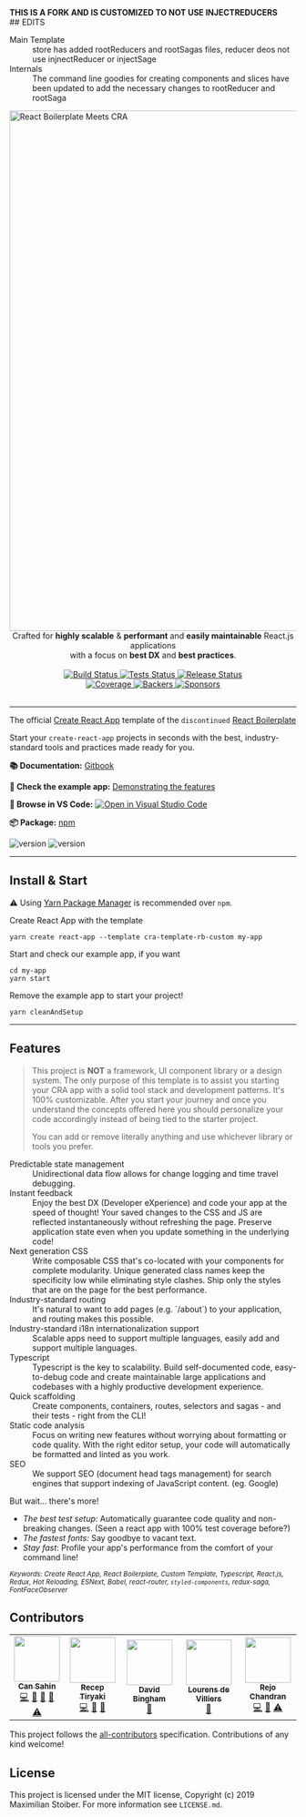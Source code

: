 <div>
<strong>THIS IS A FORK AND IS CUSTOMIZED TO NOT USE INJECTREDUCERS</strong>
<br />
## EDITS
<dl>
  <dt>Main Template</dt>
  <dd>store has added rootReducers and rootSagas files, reducer deos not use injnectReducer or injectSage</dd>

  <dt>Internals</dt>
  <dd>The command line goodies for creating components  and slices have been updated to add the necessary changes to rootReducer and rootSaga</dd>
</dl>
</div>

<img width="914" alt="React Boilerplate Meets CRA" src="https://user-images.githubusercontent.com/3495307/80274591-2d5daa00-86e4-11ea-8fba-404f1cdba87e.png" align="center">
<br />



<div align="center" >Crafted for <strong>highly scalable</strong> & <strong>performant</strong> and <strong>easily maintainable</strong> React.js applications <br /> 
with a focus on  
<strong>best DX</strong> and <strong>best practices</strong>.
</div>

<br />

<div align="center">
  <a href="https://github.com/react-boilerplate/react-boilerplate-cra-template/actions?query=workflow%3Abuild">
    <img src="https://github.com/react-boilerplate/react-boilerplate-cra-template/workflows/build/badge.svg" alt="Build Status" />
  </a>
  <a href="https://github.com/react-boilerplate/react-boilerplate-cra-template/actions?query=workflow%3Atests">
    <img src="https://github.com/react-boilerplate/react-boilerplate-cra-template/workflows/test/badge.svg" alt="Tests Status" />
  </a>
  <a href="https://github.com/react-boilerplate/react-boilerplate-cra-template/actions?query=workflow%release">
    <img src="https://github.com/react-boilerplate/react-boilerplate-cra-template/workflows/release/badge.svg" alt="Release Status" />
  </a>
</div>

<div align="center">
  <a href="https://coveralls.io/github/react-boilerplate/react-boilerplate-cra-template">
    <img src="https://coveralls.io/repos/github/react-boilerplate/react-boilerplate-cra-template/badge.svg?branch=master" alt="Coverage" />
  </a>
  <a href="https://opencollective.com/react-boilerplate">
    <img src="https://opencollective.com/react-boilerplate/backers/badge.svg" alt="Backers" />
  </a>
  <a href="https://opencollective.com/react-boilerplate/">
    <img src="https://opencollective.com/react-boilerplate/sponsors/badge.svg" alt="Sponsors" />
  </a>
</div>

<br />

---

The official [Create React App](https://github.com/facebook/create-react-app) template of the `discontinued` [React Boilerplate](https://github.com/react-boilerplate/react-boilerplate)

Start your `create-react-app` projects in seconds with the best, industry-standard tools and practices made ready for you.

**📚 Documentation:** [Gitbook](https://cansahin.gitbook.io/react-boilerplate-cra-template/)

**🎨 Check the example app:** [Demonstrating the features](https://react-boilerplate.github.io/react-boilerplate-cra-template/)

**📂 Browse in VS Code:** [![Open in Visual Studio Code](https://img.shields.io/static/v1?logo=visualstudiocode&label=&message=Open%20in%20Visual%20Studio%20Code&labelColor=2c2c32&color=007acc&logoColor=007acc)](https://open.vscode.dev/react-boilerplate/react-boilerplate-cra-template)

**📦 Package:** [npm](https://www.npmjs.com/package/cra-template-rb-custom)

![version](https://img.shields.io/npm/v/cra-template-rb-custom)
![version](https://img.shields.io/npm/dm/cra-template-rb-custom)

---

## Install & Start

⚠️ Using [Yarn Package Manager](https://yarnpkg.com) is recommended over `npm`.

Create React App with the template

```shell
yarn create react-app --template cra-template-rb-custom my-app
```

Start and check our example app, if you want

```shell
cd my-app
yarn start
```

Remove the example app to start your project!

```shell
yarn cleanAndSetup
```

---

## Features

> This project is **NOT** a framework, UI component library or a design system. The only purpose of this template is to assist you starting your CRA app with a solid tool stack and development patterns. It's 100% customizable. After you start your journey and once you understand the concepts offered here you should personalize your code accordingly instead of being tied to the starter project.
>
> You can add or remove literally anything and use whichever library or tools you prefer.

<dl>

  <dt>Predictable state management</dt>
  <dd>Unidirectional data flow allows for change logging and time travel debugging.</dd>

  <dt>Instant feedback</dt>
  <dd>Enjoy the best DX (Developer eXperience) and code your app at the speed of thought! Your saved changes to the CSS and JS are reflected instantaneously without refreshing the page. Preserve application state even when you update something in the underlying code!</dd>

  <dt>Next generation CSS</dt>
  <dd>Write composable CSS that's co-located with your components for complete modularity. Unique generated class names keep the specificity low while eliminating style clashes. Ship only the styles that are on the page for the best performance.</dd>

  <dt>Industry-standard routing</dt>
  <dd>It's natural to want to add pages (e.g. `/about`) to your application, and routing makes this possible.</dd>

  <dt>Industry-standard i18n internationalization support</dt>
  <dd>Scalable apps need to support multiple languages, easily add and support multiple languages.</dd>

  <dt>Typescript</dt>
  <dd>Typescript is the key to scalability. Build self-documented code, easy-to-debug code and create maintainable large applications and codebases with a highly productive development experience.</dd>

  <dt>Quick scaffolding</dt>
  <dd>Create components, containers, routes, selectors and sagas - and their tests - right from the CLI!</dd>

  <dt>Static code analysis</dt>
  <dd>Focus on writing new features without worrying about formatting or code quality. With the right editor setup, your code will automatically be formatted and linted as you work.</dd>

  <dt>SEO</dt>
  <dd>We support SEO (document head tags management) for search engines that support indexing of JavaScript content. (eg. Google)</dd>
</dl>

But wait... there's more!

- _The best test setup:_ Automatically guarantee code quality and non-breaking
  changes. (Seen a react app with 100% test coverage before?)
- _The fastest fonts:_ Say goodbye to vacant text.
- _Stay fast_: Profile your app's performance from the comfort of your command
  line!

<sub><i>Keywords: Create React App, React Boilerplate, Custom Template, Typescript, React.js, Redux, Hot Reloading, ESNext, Babel, react-router, `styled-components`, redux-saga, FontFaceObserver</i></sub>

## Contributors

<!-- ALL-CONTRIBUTORS-LIST:START - Do not remove or modify this section -->
<!-- prettier-ignore-start -->
<!-- markdownlint-disable -->
<table>
  <tr>
    <td align="center"><a href="https://github.com/Can-Sahin"><img src="https://avatars2.githubusercontent.com/u/33245689?s=80" width="80px;" alt=""/><br /><sub><b>Can Sahin</b></sub></a><br /><a href="https://github.com/react-boilerplate/react-boilerplate-cra-template/commits?author=Can-Sahin" title="Code">💻</a> <a href="https://github.com/react-boilerplate/react-boilerplate-cra-template/commits?author=Can-Sahin" title="Documentation">📖</a> <a href="#ideas-Can-Sahin" title="Ideas, Planning, & Feedback">🤔</a> <a href="https://github.com/react-boilerplate/react-boilerplate-cra-template/pulls?q=is%3Apr+reviewed-by%3ACan-Sahin" title="Reviewed Pull Requests">👀</a> <a href="https://github.com/react-boilerplate/react-boilerplate-cra-template/commits?author=Can-Sahin" title="Tests">⚠️</a></td>
    <td align="center"><a href="https://github.com/receptiryaki"><img src="https://avatars0.githubusercontent.com/u/3495307?s=80" width="80px;" alt=""/><br /><sub><b>Recep Tiryaki</b></sub></a><br /><a href="https://github.com/react-boilerplate/react-boilerplate-cra-template/commits?author=receptiryaki" title="Code">💻</a> <a href="#ideas-receptiryaki" title="Ideas, Planning, & Feedback">🤔</a> <a href="#design-receptiryaki" title="Design">🎨</a></td>
    <td align="center"><a href="https://github.com/mogsdad"><img src="https://avatars3.githubusercontent.com/u/1707731?s=80" width="80px;" alt=""/><br /><sub><b>David Bingham</b></sub></a><br /><a href="https://github.com/react-boilerplate/react-boilerplate-cra-template/commits?author=mogsdad" title="Documentation">📖</a></td>
    <td align="center"><a href="https://github.com/lourensdev"><img src="https://avatars.githubusercontent.com/u/5746141?v=4?s=80" width="80px;" alt=""/><br /><sub><b>Lourens de Villiers</b></sub></a><br /><a href="https://github.com/react-boilerplate/react-boilerplate-cra-template/commits?author=lourensdev" title="Documentation">📖</a></td>
    <td align="center"><a href="https://github.com/rejochandran"><img src="https://avatars.githubusercontent.com/u/4696985?v=4?s=80" width="80px;" alt=""/><br /><sub><b>Rejo Chandran</b></sub></a><br /><a href="https://github.com/react-boilerplate/react-boilerplate-cra-template/commits?author=rejochandran" title="Code">💻</a> <a href="https://github.com/react-boilerplate/react-boilerplate-cra-template/commits?author=rejochandran" title="Documentation">📖</a> <a href="https://github.com/react-boilerplate/react-boilerplate-cra-template/commits?author=rejochandran" title="Tests">⚠️</a></td>
  </tr>
</table>

<!-- markdownlint-restore -->
<!-- prettier-ignore-end -->

<!-- ALL-CONTRIBUTORS-LIST:END -->

This project follows the [all-contributors](https://github.com/all-contributors/all-contributors) specification. Contributions of any kind welcome!

## License

This project is licensed under the MIT license, Copyright (c) 2019 Maximilian Stoiber.
For more information see `LICENSE.md`.
